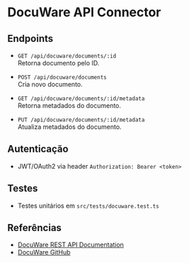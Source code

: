 # DocuWare API Connector

## Endpoints

- `GET /api/docuware/documents/:id`  
  Retorna documento pelo ID.

- `POST /api/docuware/documents`  
  Cria novo documento.

- `GET /api/docuware/documents/:id/metadata`  
  Retorna metadados do documento.

- `PUT /api/docuware/documents/:id/metadata`  
  Atualiza metadados do documento.

## Autenticação

- JWT/OAuth2 via header `Authorization: Bearer <token>`

## Testes

- Testes unitários em `src/tests/docuware.test.ts`

## Referências

- [DocuWare REST API Documentation](https://developer.docuware.com/rest/documentation.html)
- [DocuWare GitHub](https://github.com/DocuWare)